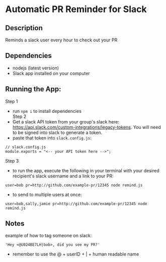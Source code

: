 # Automatic PR Reminder for Slack

## Description
Reminds a slack user every hour to check out your PR

## Dependencies
- nodejs (latest version)
- Slack app installed on your computer

## Running the App: 
Step 1
- run `npm i` to install dependencies<br>
Step 2
- Get a slack API token from your group's slack here: https://api.slack.com/custom-integrations/legacy-tokens. You will need to be signed into slack to generate a token.
- paste that token into `slack.config.js`:
```
// slack.config.js
module.exports = "<-- your API token here -->";
```
Step 3
- to run the app, execute the following in your terminal with your desired recipient's slack username and a link to your PR:
```
user=bob pr=http://github.com/example-pr/12345 node remind.js 
```
- to send to multiple users at once:
```
user=bob,sally,jamie pr=http://github.com/example-pr/12345 node remind.js 
```

## Notes
example of how to tag someone on slack: 
```
'Hey <@U024BE7LH|bob>, did you see my PR?'
```
- remember to use the @ + userID + | + human readable name